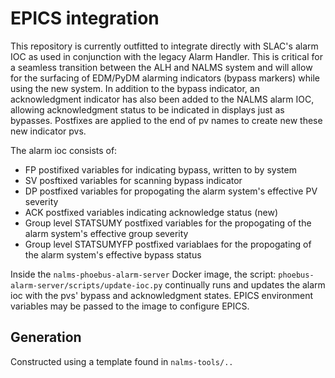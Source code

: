 # EPICS integration

This repository is currently outfitted to integrate directly with SLAC's alarm IOC as used in conjunction with the legacy Alarm Handler. This is critical for a seamless transition between the ALH and NALMS system and will allow for the surfacing of EDM/PyDM alarming indicators (bypass markers) while using the new system. In addition to the bypass indicator, an acknowledgment indicator has also been added to the NALMS alarm IOC, allowing acknowledgment status to be indicated in displays just as bypasses. Postfixes are applied to the end of pv names to create new these new indicator pvs.

The alarm ioc consists of:

* FP postifixed variables for indicating bypass, written to by system
* SV posftixed variables for scanning bypass indicator
* DP postfixed variables for propogating the alarm system's effective PV severity
* ACK postfixed variables indicating acknowledge status (new)
* Group level STATSUMY postfixed variables for the propogating of the alarm system's effective group severity 
* Group level  STATSUMYFP postfixed variablaes for the propogating of the alarm system's effective bypass status


Inside the `nalms-phoebus-alarm-server` Docker image, the script: `phoebus-alarm-server/scripts/update-ioc.py` continually runs and updates the alarm ioc with the pvs' bypass and acknowledgment states. EPICS environment variables may be passed to the image to configure EPICS.

## Generation



Constructed using a template found in `nalms-tools/..`
